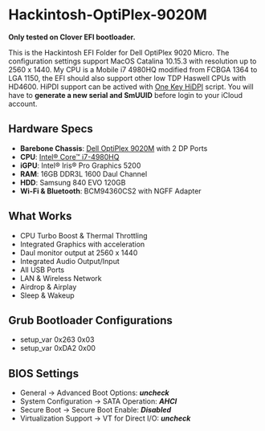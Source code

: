 # Hackintosh-OptiPlex-9020M
**Only tested on Clover EFI bootloader.**

This is the Hackintosh EFI Folder for Dell OptiPlex 9020 Micro. The configuration settings support MacOS Catalina 10.15.3 with resolution up to 2560 x 1440. My CPU is a Mobile i7 4980HQ modified from FCBGA 1364 to LGA 1150, the EFI should also support other low TDP Haswell CPUs with HD4600. HiPDI support can be actived with [One Key HiDPI](https://github.com/xzhih/one-key-hidpi/blob/master/README.md) script. You will have to **generate a new serial and SmUUID** before login to your iCloud account.

## Hardware Specs
* **Barebone Chassis**: [Dell OptiPlex 9020M](https://www.dell.com/aw/business/p/optiplex-9020m-desktop/pd) with 2 DP Ports
* **CPU**: [Intel® Core™ i7-4980HQ](https://ark.intel.com/products/83503/Intel-Core-i7-4980HQ-Processor-6M-Cache-up-to-4-00-GHz-)
* **iGPU**: Intel® Iris® Pro Graphics 5200
* **RAM**: 16GB DDR3L 1600 Daul Channel 
* **HDD**: Samsung 840 EVO 120GB
* **Wi-Fi & Bluetooth**: BCM94360CS2 with NGFF Adapter

## What Works
* CPU Turbo Boost & Thermal Throttling
* Integrated Graphics with acceleration
* Daul monitor output at 2560 x 1440
* Integrated Audio Output/Input
* All USB Ports
* LAN & Wireless Network
* Airdrop & Airplay
* Sleep & Wakeup

## Grub Bootloader Configurations
* setup_var 0x263 0x03
* setup_var 0xDA2 0x00

## BIOS Settings
- General → Advanced Boot Options: ***uncheck***
- System Configuration → SATA Operation: ***AHCI***
- Secure Boot → Secure Boot Enable: ***Disabled***
- Virtualization Support → VT for Direct I/O: ***uncheck***
